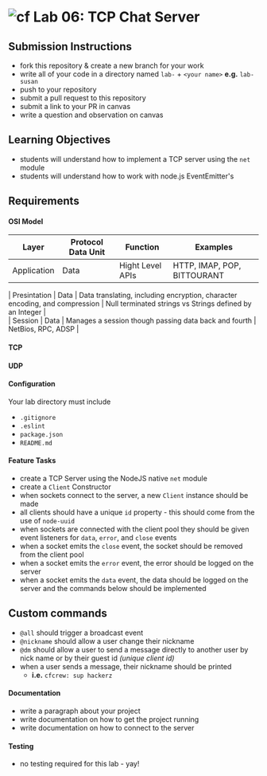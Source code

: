 ![cf](https://i.imgur.com/7v5ASc8.png) Lab 06: TCP Chat Server
======

## Submission Instructions
  * fork this repository & create a new branch for your work
  * write all of your code in a directory named `lab-` + `<your name>` **e.g.** `lab-susan`
  * push to your repository
  * submit a pull request to this repository
  * submit a link to your PR in canvas
  * write a question and observation on canvas

## Learning Objectives  
* students will understand how to implement a TCP server using the `net` module
* students will understand how to work with node.js EventEmitter's

## Requirements


#### OSI Model  
| Layer | Protocol Data Unit | Function | Examples |   
| ---- | ----- | ----- | ----- |
| Application | Data | Hight Level APIs | HTTP, IMAP, POP, BITTOURANT |  



| Presintation | Data | Data translating, including encryption, character encoding, and compression | Null terminated strings vs Strings defined by an Integer |  
| Session | Data | Manages a session though passing data back and fourth | NetBios, RPC, ADSP |  

#### TCP 
#### UDP


#### Configuration  
<!-- list of files, configurations, tools, etc that are required -->
Your lab directory must include  
* `.gitignore`
* `.eslint`
* `package.json`
* `README.md`

#### Feature Tasks  
* create a TCP Server using the NodeJS native `net` module
* create a `Client` Constructor
* when sockets connect to the server, a new `Client` instance should be made
* all clients should have a unique `id` property - this should come from the use of `node-uuid`
* when sockets are connected with the client pool they should be given event listeners for `data`, `error`, and `close` events
 * when a socket emits the `close` event, the socket should be removed from the client pool
 * when a socket emits the `error` event, the error should be logged on the server
 * when a socket emits the `data` event, the data should be logged on the server and the commands below should be implemented

## Custom commands
* `@all` should trigger a broadcast event
* `@nickname` should allow a user change their nickname
* `@dm` should allow a user to send a message directly to another user by nick name or by their guest id _(unique client id)_
* when a user sends a message, their nickname should be printed
  * **i.e.** `cfcrew: sup hackerz`

####  Documentation  
* write a paragraph about your project
* write documentation on how to get the project running
* write documentation on how to connect to the server

#### Testing  
* no testing required for this lab - yay!
